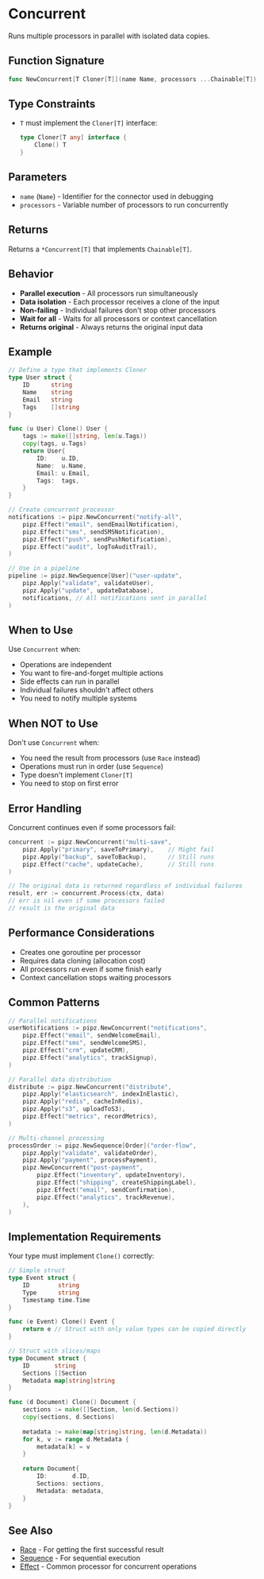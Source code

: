 # Concurrent

Runs multiple processors in parallel with isolated data copies.

## Function Signature

```go
func NewConcurrent[T Cloner[T]](name Name, processors ...Chainable[T]) *Concurrent[T]
```

## Type Constraints

- `T` must implement the `Cloner[T]` interface:
  ```go
  type Cloner[T any] interface {
      Clone() T
  }
  ```

## Parameters

- `name` (`Name`) - Identifier for the connector used in debugging
- `processors` - Variable number of processors to run concurrently

## Returns

Returns a `*Concurrent[T]` that implements `Chainable[T]`.

## Behavior

- **Parallel execution** - All processors run simultaneously
- **Data isolation** - Each processor receives a clone of the input
- **Non-failing** - Individual failures don't stop other processors
- **Wait for all** - Waits for all processors or context cancellation
- **Returns original** - Always returns the original input data

## Example

```go
// Define a type that implements Cloner
type User struct {
    ID      string
    Name    string
    Email   string
    Tags    []string
}

func (u User) Clone() User {
    tags := make([]string, len(u.Tags))
    copy(tags, u.Tags)
    return User{
        ID:    u.ID,
        Name:  u.Name,
        Email: u.Email,
        Tags:  tags,
    }
}

// Create concurrent processor
notifications := pipz.NewConcurrent("notify-all",
    pipz.Effect("email", sendEmailNotification),
    pipz.Effect("sms", sendSMSNotification),
    pipz.Effect("push", sendPushNotification),
    pipz.Effect("audit", logToAuditTrail),
)

// Use in a pipeline
pipeline := pipz.NewSequence[User]("user-update",
    pipz.Apply("validate", validateUser),
    pipz.Apply("update", updateDatabase),
    notifications, // All notifications sent in parallel
)
```

## When to Use

Use `Concurrent` when:
- Operations are independent
- You want to fire-and-forget multiple actions
- Side effects can run in parallel
- Individual failures shouldn't affect others
- You need to notify multiple systems

## When NOT to Use

Don't use `Concurrent` when:
- You need the result from processors (use `Race` instead)
- Operations must run in order (use `Sequence`)
- Type doesn't implement `Cloner[T]`
- You need to stop on first error

## Error Handling

Concurrent continues even if some processors fail:

```go
concurrent := pipz.NewConcurrent("multi-save",
    pipz.Apply("primary", saveToPrimary),    // Might fail
    pipz.Apply("backup", saveToBackup),      // Still runs
    pipz.Effect("cache", updateCache),       // Still runs
)

// The original data is returned regardless of individual failures
result, err := concurrent.Process(ctx, data)
// err is nil even if some processors failed
// result is the original data
```

## Performance Considerations

- Creates one goroutine per processor
- Requires data cloning (allocation cost)
- All processors run even if some finish early
- Context cancellation stops waiting processors

## Common Patterns

```go
// Parallel notifications
userNotifications := pipz.NewConcurrent("notifications",
    pipz.Effect("email", sendWelcomeEmail),
    pipz.Effect("sms", sendWelcomeSMS),
    pipz.Effect("crm", updateCRM),
    pipz.Effect("analytics", trackSignup),
)

// Parallel data distribution
distribute := pipz.NewConcurrent("distribute",
    pipz.Apply("elasticsearch", indexInElastic),
    pipz.Apply("redis", cacheInRedis),
    pipz.Apply("s3", uploadToS3),
    pipz.Effect("metrics", recordMetrics),
)

// Multi-channel processing
processOrder := pipz.NewSequence[Order]("order-flow",
    pipz.Apply("validate", validateOrder),
    pipz.Apply("payment", processPayment),
    pipz.NewConcurrent("post-payment",
        pipz.Effect("inventory", updateInventory),
        pipz.Effect("shipping", createShippingLabel),
        pipz.Effect("email", sendConfirmation),
        pipz.Effect("analytics", trackRevenue),
    ),
)
```

## Implementation Requirements

Your type must implement `Clone()` correctly:

```go
// Simple struct
type Event struct {
    ID        string
    Type      string
    Timestamp time.Time
}

func (e Event) Clone() Event {
    return e // Struct with only value types can be copied directly
}

// Struct with slices/maps
type Document struct {
    ID       string
    Sections []Section
    Metadata map[string]string
}

func (d Document) Clone() Document {
    sections := make([]Section, len(d.Sections))
    copy(sections, d.Sections)
    
    metadata := make(map[string]string, len(d.Metadata))
    for k, v := range d.Metadata {
        metadata[k] = v
    }
    
    return Document{
        ID:       d.ID,
        Sections: sections,
        Metadata: metadata,
    }
}
```

## See Also

- [Race](./race.md) - For getting the first successful result
- [Sequence](./sequence.md) - For sequential execution
- [Effect](./effect.md) - Common processor for concurrent operations